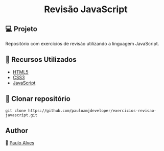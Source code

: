 <h1 align="center">Revisão JavaScript</h1>

## :computer: Projeto

Repositório com exercícios de revisão utilizando a linguagem JavaScript.

## :wrench: Recursos Utilizados

- [HTML5](https://www.w3schools.com/html/)
- [CSS3](https://www.w3schools.com/css/)
- [JavaScript](https://developer.mozilla.org/pt-BR/docs/Web/JavaScript)

## :floppy_disk: Clonar repositório

```git clone https://github.com/pauloamjdeveloper/exercicios-revisao-javascript.git```

## Author
:boy: [Paulo Alves](https://github.com/pamjdeveloper)
